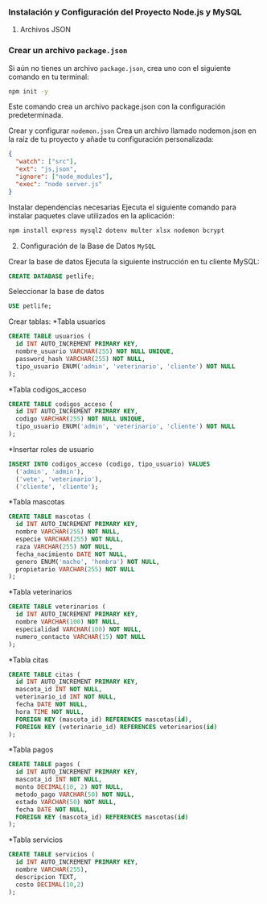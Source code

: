 ### Instalación y Configuración del Proyecto Node.js y MySQL

1. Archivos JSON

### Crear un archivo `package.json`  
Si aún no tienes un archivo `package.json`, crea uno con el siguiente comando en tu terminal:

```bash
npm init -y
```
Este comando crea un archivo package.json con la configuración predeterminada.

Crear y configurar `nodemon.json`
Crea un archivo llamado nodemon.json en la raíz de tu proyecto y añade tu configuración personalizada:

```json
{
  "watch": ["src"],
  "ext": "js,json",
  "ignore": ["node_modules"],
  "exec": "node server.js"
}
```
Instalar dependencias necesarias
Ejecuta el siguiente comando para instalar paquetes clave utilizados en la aplicación:

```bash
npm install express mysql2 dotenv multer xlsx nodemon bcrypt
```
2. Configuración de la Base de Datos ` MySQL `

Crear la base de datos
Ejecuta la siguiente instrucción en tu cliente MySQL:

```sql
CREATE DATABASE petlife;
```
Seleccionar la base de datos
```sql
USE petlife;
```
Crear tablas:
*Tabla usuarios
```sql
CREATE TABLE usuarios (
  id INT AUTO_INCREMENT PRIMARY KEY,
  nombre_usuario VARCHAR(255) NOT NULL UNIQUE,
  password_hash VARCHAR(255) NOT NULL,
  tipo_usuario ENUM('admin', 'veterinario', 'cliente') NOT NULL
);
```
*Tabla codigos_acceso
```sql
CREATE TABLE codigos_acceso (
  id INT AUTO_INCREMENT PRIMARY KEY,
  codigo VARCHAR(255) NOT NULL UNIQUE,
  tipo_usuario ENUM('admin', 'veterinario', 'cliente') NOT NULL
);
```
*Insertar roles de usuario
```sql
INSERT INTO codigos_acceso (codigo, tipo_usuario) VALUES
  ('admin', 'admin'),
  ('vete', 'veterinario'),
  ('cliente', 'cliente');
```
*Tabla mascotas
```sql
CREATE TABLE mascotas (
  id INT AUTO_INCREMENT PRIMARY KEY,
  nombre VARCHAR(255) NOT NULL,
  especie VARCHAR(255) NOT NULL,
  raza VARCHAR(255) NOT NULL,
  fecha_nacimiento DATE NOT NULL,
  genero ENUM('macho', 'hembra') NOT NULL,
  propietario VARCHAR(255) NOT NULL
);
```
*Tabla veterinarios
```sql
CREATE TABLE veterinarios (
  id INT AUTO_INCREMENT PRIMARY KEY,
  nombre VARCHAR(100) NOT NULL,
  especialidad VARCHAR(100) NOT NULL,
  numero_contacto VARCHAR(15) NOT NULL
);
```
*Tabla citas
```sql
CREATE TABLE citas (
  id INT AUTO_INCREMENT PRIMARY KEY,
  mascota_id INT NOT NULL,
  veterinario_id INT NOT NULL,
  fecha DATE NOT NULL,
  hora TIME NOT NULL,
  FOREIGN KEY (mascota_id) REFERENCES mascotas(id),
  FOREIGN KEY (veterinario_id) REFERENCES veterinarios(id)
);
```
*Tabla pagos
```sql
CREATE TABLE pagos (
  id INT AUTO_INCREMENT PRIMARY KEY,
  mascota_id INT NOT NULL,
  monto DECIMAL(10, 2) NOT NULL,
  metodo_pago VARCHAR(50) NOT NULL,
  estado VARCHAR(50) NOT NULL,
  fecha DATE NOT NULL,
  FOREIGN KEY (mascota_id) REFERENCES mascotas(id)
);
```
*Tabla servicios
```sql
CREATE TABLE servicios (
  id INT AUTO_INCREMENT PRIMARY KEY,
  nombre VARCHAR(255),
  descripcion TEXT,
  costo DECIMAL(10,2)
);
```
